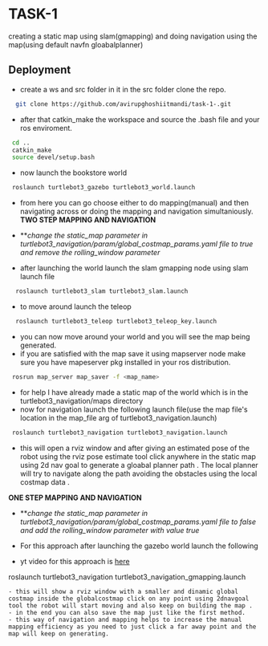 
# TASK-1
creating a static map using slam(gmapping) and doing navigation using the map(using default navfn gloabalplanner) 



## Deployment

- create a ws and src folder in it in the src folder clone the repo.

```bash
  git clone https://github.com/avirupghoshiitmandi/task-1-.git
```
- after that catkin_make the workspace and source the .bash file and your ros enviroment.
```bash
 cd ..
 catkin_make
 source devel/setup.bash
 ```
 - now launch the bookstore world 
 ```bash 
  roslaunch turtlebot3_gazebo turtlebot3_world.launch
 ```
 - from here you can go choose either to do mapping(manual) and then navigating across or doing the mapping and navigation simultaniously.
**TWO STEP MAPPING AND NAVIGATION**

- ***change the static_map parameter in turtlebot3_navigation/param/global_costmap_params.yaml file to true and remove the rolling_window parameter*
- after launching the world launch the slam gmapping node using slam launch file
```bash
  roslaunch turtlebot3_slam turtlebot3_slam.launch
  ```
- to move around launch the teleop
```bash
  roslaunch turtlebot3_teleop turtlebot3_teleop_key.launch
  ```
  - you can now move around your world and you will see the map being generated.
  - if you are satisfied with the map save it using mapserver node make sure you have mapeserver pkg installed in your ros distribution.
  ```bash
   rosrun map_server map_saver -f <map_name>
   ```

   - for help I have already made a static map of the world which is in the turtlebot3_navigation/maps directory
   - now for navigation launch the following launch file(use the map file's location in the map_file arg of turtlebot3_navigation.launch)
   ```bash
    roslaunch turtlebot3_navigation turtlebot3_navigation.launch
   ```
   - this will open a rviz window and after giving an estimated pose of the robot using the rviz pose estimate tool click anywhere in the static map using 2d nav goal to generate a gloabal planner path . The local planner will try to navigate along the path avoiding the obstacles using the local costmap data .
    
**ONE STEP MAPPING AND NAVIGATION**

- ***change the static_map parameter in turtlebot3_navigation/param/global_costmap_params.yaml file to false and add the rolling_window parameter with value true*
- For this approach after launching the gazebo world launch the following

- yt video for this approach is [here](https://www.youtube.com/watch?v=u2xmxfuysww&ab_channel=AvirupGhosh)

 roslaunch turtlebot3_navigation turtlebot3_navigation_gmapping.launch
 ```
 - this will show a rviz window with a smaller and dinamic global costmap inside the globalcostmap click on any point using 2dnavgoal tool the robot will start moving and also keep on building the map .
 - in the end you can also save the map just like the first method.
 - this way of navigation and mapping helps to increase the manual mapping efficiency as you need to just click a far away point and the map will keep on generating.
